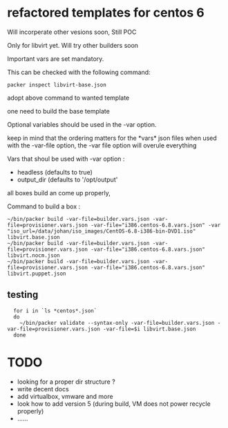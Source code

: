 # refactored templates for centos 6

Will incorperate other vesions soon,  Still POC

Only for libvirt yet.  Will try other builders soon

Important vars are set mandatory.

This can be checked with the following command:

```
packer inspect libvirt-base.json
```

adopt above command to wanted template

one need to build the base template

Optional variables should be used in the -var option.


keep in mind that the ordering matters for the \*vars\* json files
when used with the -var-file option,
the -var file option will overule everything

Vars that shoul be used with -var option :

* headless (defaults to true)
* output_dir (defaults to '/opt/output'

all boxes build an come up properly,

Command to build a box :

```
~/bin/packer build -var-file=builder.vars.json -var-file=provisioner.vars.json -var-file="i386.centos-6.8.vars.json" -var "iso_url=/data/johan/iso_images/CentOS-6.8-i386-bin-DVD1.iso" libvirt.base.json
~/bin/packer build -var-file=builder.vars.json -var-file=provisioner.vars.json -var-file="i386.centos-6.8.vars.json" libvirt.nocm.json
~/bin/packer build -var-file=builder.vars.json -var-file=provisioner.vars.json -var-file="i386.centos-6.8.vars.json" libvirt.puppet.json
```

## testing

```
  for i in `ls *centos*.json`
  do
    ~/bin/packer validate --syntax-only -var-file=builder.vars.json -var-file=provisioner.vars.json -var-file=$i libvirt.base.json
  done
```

# TODO

* looking for a proper dir structure ?
* write decent docs
* add virtualbox, vmware and more
* look how to add version 5 (during build, VM does not power recycle properly)
* ......

